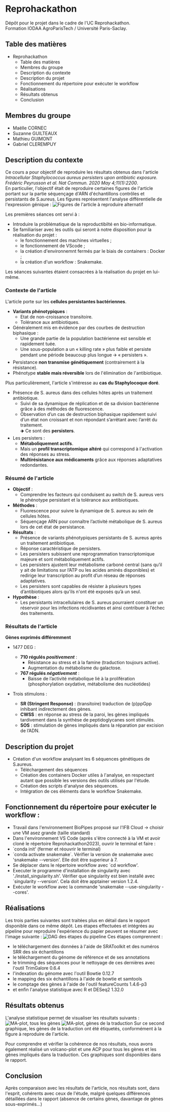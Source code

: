 # Reprohackathon

Dépôt pour le projet dans le cadre de l'UC Reprohackathon.   
Formation IODAA AgroParisTech / Université Paris-Saclay.

## Table des matières

- Reprohackathon
    - Table des matières
    - Membres du groupe
    - Description du contexte
    - Description du projet
    - Fonctionnement du répertoire pour exécuter le workflow
    - Réalisations
    - Résultats obtenus
    - Conclusion

## Membres du groupe

- Maëlle CORNEC
- Suzanne GUILTEAUX
- Mathieu GUIMONT
- Gabriel CLEREMPUY

## Description du contexte

Ce cours a pour objectif de reproduire les résultats obtenus dans l'article *Intracellular Staphylococcus aureus persisters upon antibiotic exposure. Frédéric Peyrusson et al. Nat Commun. 2020 May 4;11(1):2200*.  
En particulier, l'objectif était de reproduire certaines figures de l'article portant sur la partie séquençage d'ARN d'échantillons contrôles et persistants de S.aureus. Les figures représentent l'analyse différentielle de l'expression génique :
![Figures de l'article à reproduire alternatif](Figures_pour_le_README/figures_a_reproduire.JPG)
   
Les premières séances ont servi à : 
- Introduire la problématique de la reproductibilté en bio-informatique.
- Se familiariser avec les outils qui seront à notre disposition pour la réalisation du projet :
    - le fonctionnement des machines virtuelles ;
    - le fonctionnement de VScode ;
    - la création d'environnemnt fermés par le biais de containers : Docker ;
    - la création d'un workflow : Snakemake.
  
Les séances suivantes étaient consacrées à la réalisation du projet en lui-même.  

### Contexte de l'article

L'article porte sur les **cellules persistantes bactériennes**.
- **Variants phénotypiques** :
    - Etat de non-croissance transitoire. 
    - Tolérance aux antibiotiques.
- Généralement mis en évidence par des courbes de destruction biphasique :
    - Une grande partie de la population bactérienne est sensible et rapidement tuée.
    - Une sous-population a un « killing rate » plus faible et persiste pendant une période beaucoup plus longue 🡪 « persisters ».
- Persistance **non transmise génétiquement** (contrairement à la résistance).
- Phénotype **stable mais réversible** lors de l'élimination de l'antibiotique.  
   
Plus particulièrement, l'article s'intéresse au **cas du Staphylocoque doré**.
- Présence de S. aureus dans des cellules hôtes après un traitement antibiotique.
    - Suivi de sa dynamique de réplication et de sa division bactérienne grâce à des méthodes de fluorescence.
    - Observation d’un cas de destruction biphasique rapidement suivi d’un état non croissant et non répondant s’arrêtant avec l’arrêt du traitement.   
    🡺 Ce sont des **persisters**.   
- Les persisters :
    - **Métaboliquement actifs**. 
    - Mais un **profil transcriptomique altéré** qui correspond à l'activation des réponses au stress.
    - **Multirésistance aux médicaments** grâce aux réponses adaptatives redondantes.

### Résumé de l'article  

- **Objectif** : 
    - Comprendre les facteurs qui conduisent au switch de S. aureus vers le phénotype persistant et la tolérance aux antibiotiques. 
- **Méthodes** :
    - Fluorescence pour suivre la dynamique de S. aureus au sein de cellules hôtes.
    - Séquençage ARN pour connaître l’activité métabolique de S. aureus lors de cet état de persistance.
- **Résultats** :
    - Présence de variants phénotypiques persistants de S. aureus après un traitement antibiotique.
    - Réponse caractéristique de persisters.
    - Les persisters subissent une reprogrammation transcriptomique majeure et sont métaboliquement actifs.
    - Les persisters ajustent leur métabolisme carboné central (sans qu’il y ait de limitations sur l’ATP ou les acides aminés disponibles) et redirige leur transcription au profit d’un réseau de réponses adaptatives.
    - Les persisters sont capables de résister à plusieurs types d’antibiotiques alors qu’ils n'ont été exposés qu’à un seul.
- **Hypothèse** :
    - Les persistants intracellulaires de S. aureus pourraient constituer un réservoir pour les infections récidivantes et ainsi contribuer à l’échec des traitements.

### Résultats de l'article

**Gènes exprimés différemment**

- 1477 DEG :
    - **710 régulés *positivement*** :
        - Résistance au stress et à la famine (traduction toujours active).
        - Augmentation du métabolisme du galactose.
    - **767 régulés *négativement*** :
        - Baisse de l’activité métabolique lié à la prolifération (phosphorylation oxydative, métabolisme des nucléotides)

- Trois stimulons :
    - **SR (Stringent Response)** : (transitoire) traduction de (p)ppGpp inhibant indirectement des gènes.
    - **CWSS** : en réponse au stress de la paroi, les gènes impliqués tardivement dans la synthèse de peptidoglycanes sont stimulés.
    - **SOS** : stimulation de gènes impliqués dans la réparation par excision de l’ADN.

## Description du projet

- Création d'un workflow analysant les 6 séquences génétiques de S.aureus.
    - Téléchargement des séquences
    - Création des containers Docker utiles à l'analyse, en respectant autant que possible les versions des outils utilisés par l'étude.
    - Création des scripts d'analyse des séquences.
    - Intégration de ces éléments dans le workflow Snakemake.

## Fonctionnement du répertoire pour exécuter le workflow :
- Travail dans l'environnement BioPipes proposé sur l'IFB Cloud -> choisir une VM asez grande (taille standard)
- Dans l'environnement VS Code (après s'être connecté à la VM et avoir cloné le répertoire Reprohackathon2023), ouvrir le terminal et faire :
- ´conda init' (fermer et réouvrir le terminal)
- ´conda activate snakemake´. Vérifier la version de snakemake avec 'snakemake --version'. Elle doit être superieur à 7.
- Se déplacer dans le répertoire workflow avec ´cd workflow'.
- Executer le programme d'installation de singularity avec './install_singularity.sh'. Vérifier que singularity est bien installé avec ´singularity --version'. Cela doit être apptainer version 1.2.4.
- Exécuter le workflow avec la commande 'snakemake --use-singularity --cores'.

## Réalisations

Les trois parties suivantes sont traitées plus en détail dans le rapport disponible dans ce même dépôt. 
Les étapes effectuées et intégrées au pipeline pour reproduire l'expérience du papier peuvent se résumer avec l'image suivante :
![DAG des étapes du pipeline](Figures_pour_le_README/dag.JPG)
Ces étapes comprennent : 
- le téléchargement des données à l'aide de SRAToolkit et des numéros SRR des six échantillons
- le téléchargement du génome de référence et de ses annotations
- le trimming des séquences pour le nettoyage de ces dernières avec l'outil TrimGalore 0.6.4
- l'indexation du génome avec l'outil Bowtie 0.12.7
- le mapping des six échantillons à l'aide de bowtie et samtools 
- le comptage des gènes à l'aide de l'outil featureCounts 1.4.6-p3
- et enfin l'analyse statistique avec R et DESeq2 1.32.0

## Résultats obtenus
L'analyse statistique permet de visualiser les résultats suivants : 
![MA-plot, tous les gènes](Figures_pour_le_README/MA-plot_all_genes_2.png)
![MA-plot, gènes de la traduction](Figures_pour_le_README/MA-plot_translation_2.png)
Sur ce second graphique, les gènes de la traduction ont été étiquetés, conformément à la figure à reproduire de l'article. 

Pour comprendre et vérifier la cohérence de nos résultats, nous avons également réalisé un volcano-plot et une ACP pour tous les gènes et les gènes impliqués dans la traduction. Ces graphiques sont disponibles dans le rapport.

## Conclusion
Après comparaison avec les résultats de l'article, nos résultats sont, dans l'esprit, cohérents avec ceux de l'étude, malgré quelques différences détaillées dans le rapport (absence de certains gènes, davantage de gènes sous-exprimés...)
